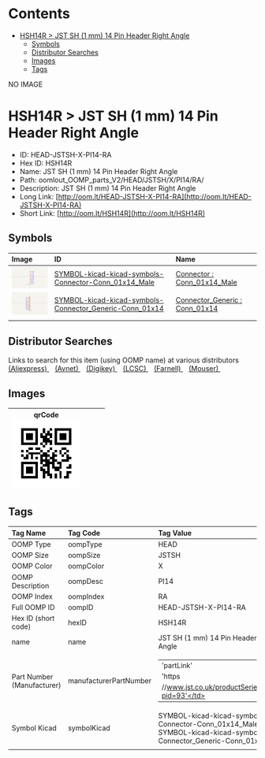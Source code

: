 



Contents
========

* [HSH14R > JST SH (1 mm) 14 Pin Header Right Angle](#hsh14r--jst-sh-1-mm-14-pin-header-right-angle)
	* [Symbols](#symbols)
	* [Distributor Searches](#distributor-searches)
	* [Images](#images)
	* [Tags](#tags)
  
NO IMAGE  
# HSH14R > JST SH (1 mm) 14 Pin Header Right Angle

- ID: HEAD-JSTSH-X-PI14-RA
- Hex ID: HSH14R
- Name: JST SH (1 mm) 14 Pin Header Right Angle
- Path: oomlout_OOMP_parts_V2/HEAD/JSTSH/X/PI14/RA/
- Description: JST SH (1 mm) 14 Pin Header Right Angle
- Long Link: [http://oom.lt/HEAD-JSTSH-X-PI14-RA](http://oom.lt/HEAD-JSTSH-X-PI14-RA)
- Short Link: [http://oom.lt/HSH14R](http://oom.lt/HSH14R)

## Symbols
  

|Image|ID|Name|
| :--- | :--- | :--- |
|[![](https://raw.githubusercontent.com/oomlout/oomlout_OOMP_eda_V2/main/SYMBOL/kicad/kicad-symbols/Connector/Conn_01x14_Male/image_140.png)](https://github.com/oomlout/oomlout_OOMP_eda_V2/tree/main/SYMBOL/kicad/kicad-symbols/Connector/Conn_01x14_Male/)|[SYMBOL-kicad-kicad-symbols-Connector-Conn_01x14_Male](https://github.com/oomlout/oomlout_OOMP_eda_V2/tree/main/SYMBOL/kicad/kicad-symbols/Connector/Conn_01x14_Male/)|[Connector : Conn_01x14_Male](https://github.com/oomlout/oomlout_OOMP_eda_V2/tree/main/SYMBOL/kicad/kicad-symbols/Connector/Conn_01x14_Male/)|
|[![](https://raw.githubusercontent.com/oomlout/oomlout_OOMP_eda_V2/main/SYMBOL/kicad/kicad-symbols/Connector_Generic/Conn_01x14/image_140.png)](https://github.com/oomlout/oomlout_OOMP_eda_V2/tree/main/SYMBOL/kicad/kicad-symbols/Connector_Generic/Conn_01x14/)|[SYMBOL-kicad-kicad-symbols-Connector_Generic-Conn_01x14](https://github.com/oomlout/oomlout_OOMP_eda_V2/tree/main/SYMBOL/kicad/kicad-symbols/Connector_Generic/Conn_01x14/)|[Connector_Generic : Conn_01x14](https://github.com/oomlout/oomlout_OOMP_eda_V2/tree/main/SYMBOL/kicad/kicad-symbols/Connector_Generic/Conn_01x14/)|
||||

## Distributor Searches
  
Links to search for this item (using OOMP name) at various distributors  
[(Aliexpress) ](https://www.aliexpress.com/wholesale?SearchText=1117JST+SH+1+mm+14+Pin+Header+Right+Angle)&nbsp;&nbsp;&nbsp;[(Avnet) ](https://www.avnet.com/shop/us/search/JST+SH+1+mm+14+Pin+Header+Right+Angle)&nbsp;&nbsp;&nbsp;[(Digikey) ](https://www.digikey.co.uk/en/products/result?s=JST+SH+1+mm+14+Pin+Header+Right+Angle)&nbsp;&nbsp;&nbsp;[(LCSC) ](https://www.lcsc.com/search?q=JST+SH+1+mm+14+Pin+Header+Right+Angle)&nbsp;&nbsp;&nbsp;[(Farnell) ](https://uk.farnell.com/search?st=JST+SH+1+mm+14+Pin+Header+Right+Angle)&nbsp;&nbsp;&nbsp;[(Mouser) ](https://www.mouser.com/c/?q=JST+SH+1+mm+14+Pin+Header+Right+Angle)&nbsp;&nbsp;&nbsp;
## Images
  

|qrCode<br>[![](https://raw.githubusercontent.com/oomlout/oomlout_OOMP_parts_V2/main/HEAD/JSTSH/X/PI14/RA/qrCode_140.png)](https://github.com/oomlout/oomlout_OOMP_parts_V2/tree/main/HEAD/JSTSH/X/PI14/RA/qrCode.png)||||
| :---: | :---: | :---: | :---: |

## Tags
  

|Tag Name|Tag Code|Tag Value|
| :--- | :--- | :--- |
|OOMP Type|oompType|HEAD|
|OOMP Size|oompSize|JSTSH|
|OOMP Color|oompColor|X|
|OOMP Description|oompDesc|PI14|
|OOMP Index|oompIndex|RA|
|Full OOMP ID|oompID|HEAD-JSTSH-X-PI14-RA|
|Hex ID (short code)|hexID|HSH14R|
|name|name|JST SH (1 mm) 14 Pin Header Right Angle|
|Part Number (Manufacturer)|manufacturerPartNumber|<table><tr><td>'partLink'</td></tr><tr><td> 'https</td></tr><tr><td>//www.jst.co.uk/productSeries.php?pid=93'</td></tr></table>|
|Symbol Kicad|symbolKicad|SYMBOL-kicad-kicad-symbols-Connector-Conn_01x14_Male, SYMBOL-kicad-kicad-symbols-Connector_Generic-Conn_01x14|
||||
